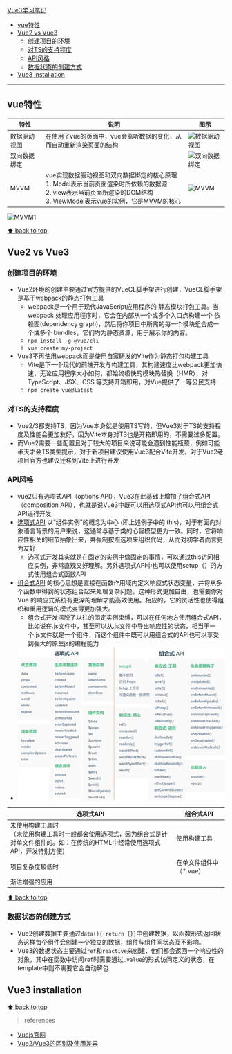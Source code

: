[Vue3学习笔记](#top)
- [vue特性](#vue特性)
- [Vue2 vs Vue3](#vue2-vs-vue3)
  - [创建项目的环境](#创建项目的环境)
  - [对TS的支持程度](#对ts的支持程度)
  - [API风格](#api风格)
  - [数据状态的创建方式](#数据状态的创建方式)
- [Vue3 installation](#vue3-installation)

-------------------------------------------------------------

## vue特性

|特性|说明|图示|
|---|---|---|
|数据驱动视图|在使用了vue的页面中，vue会监听数据的变化，从而自动重新渲染页面的结构|![数据驱动视图](数据驱动视图.png)|
|双向数据绑定||![双向数据绑定](双向数据绑定.png)|
|MVVM|vue实现数据驱动视图和双向数据绑定的核心原理<br>1. Model表示当前页面渲染时所依赖的数据源<br>2. view表示当前页面所渲染的DOM结构<br>   3. ViewModel表示vue的实例，它是MVVM的核心|![MVVM](MVVM.png)|

![MVVM1](./images/MVVM1.png)

[⬆ back to top](top)

## Vue2 vs Vue3

### 创建项目的环境

- Vue2环境的创建主要通过官方提供的VueCL脚手架进行创建，VueCL脚手架是基于webpack的静态打包工具
  - webpack是一个用于现代JavaScript应用程序的 静态模块打包工具。当 webpack 处理应用程序时，它会在内部从一个或多个入口点构建一个 依赖图(dependency graph)，然后将你项目中所需的每一个模块组合成一个或多个 bundles，它们均为静态资源，用于展示你的内容。
  - `npm install -g @vue/cli`
  - `vue create my-project`
- Vue3不再使用webpack而是使用自家研发的Vite作为静态打包构建工具
  - Vite是下一个现代的前端开发与构建工具，其构建速度比webpack更加快速，无论应用程序大小如何，都始终极快的模块热替换（HMR），对 TypeScript、JSX、CSS 等支持开箱即用，对Vue提供了一等公民支持
  - `npm create vue@latest`

### 对TS的支持程度

- Vue2/3都支持TS，因为Vue本身就是使用TS写的，但Vue3对于TS的支持程度及性能会更加友好，因为Vite本身对TS也是开箱即用的，不需要过多配置。
- 而Vue2需要一些配置且对于较大的项目来说可能会遇到性能瓶颈，例如可能半天才会TS类型提示，对于新项目建议使用Vue3配合Vite开发，对于Vue2老项目官方也建议迁移到Vite上进行开发

### API风格

- vue2只有选项式API（options API），Vue3在此基础上增加了组合式API（composition API），也就是说Vue3中既可以用选项式API也可以用组合式API进行开发
- [选项式API](https://cn.vuejs.org/guide/introduction.html#api-styles) 以“组件实例”的概念为中心 (即上述例子中的 this)，对于有面向对象语言背景的用户来说，这通常与基于类的心智模型更为一致。同时，它将响应性相关的细节抽象出来，并强制按照选项来组织代码，从而对初学者而言更为友好
  - 选项式开发其实就是在固定的实例中做固定的事情，可以通过this访问相应实例，非常直观又好理解。另外选项式API中也可以使用setup（）的方式使用组合式函数API
- [组合式API](https://cn.vuejs.org/guide/introduction.html#api-styles) 的核心思想是直接在函数作用域内定义响应式状态变量，并将从多个函数中得到的状态组合起来处理复杂问题。这种形式更加自由，也需要你对 Vue 的响应式系统有更深的理解才能高效使用。相应的，它的灵活性也使得组织和重用逻辑的模式变得更加强大。
  - 组合式开发摆脱了以往的固定实例束缚，可以在任何地方使用组合式API，比如说在.js文件中，甚至可以从.js文件中导出响应性的状态，相当于一个.js文件就是一个组件，而这个组件中既可以用组合式的API也可以享受到强大的原生js的编程能力
- ![选项式+组合式API](./images/选项式+组合式API.png)

|选项式API|组合式API|
|---|---|
|未使用构建工具时<br>（未使用构建工具时一般都会使用选项式，因为组合式是针对单文件组件的。如：在传统的HTML中经常使用选项式API，开发特别方便）|使用构建工具|
|项目复杂度较低时|在单文件组件中（*.vue）|
|渐进增强的应用||

[⬆ back to top](top)

### 数据状态的创建方式

- Vue2创建数据主要通过`data(){ return {}}`中创建数据，以函数形式返回状态这样每个组件会创建一个独立的数据，组件与组件间状态互不影响。
- Vue3的数据状态主要通过`ref`和`reactive`来创建，他们都会返回一个响应性的对象，其中在函数中访问`ref`时需要通过`.value`的形式访问定义的状态，在template中则不需要它会自动解包

## Vue3 installation

[⬆ back to top](top)

> references
- [Vuejs官网](https://vuejs.org/guide/quick-start)
- [Vue2/Vue3的区别及使用差异](https://youmoxiang.blog.csdn.net/article/details/132024042)

